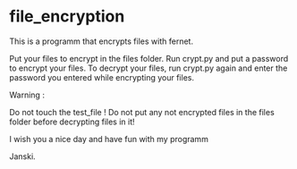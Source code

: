 # file_encryption

This is a programm that encrypts files with fernet.

Put your files to encrypt in the files folder.
Run crypt.py and put a password to encrypt your files.
To decrypt your files, run crypt.py again and enter the password you entered while encrypting your files.

Warning :

Do not touch the test_file !
Do not put any not encrypted files in the files folder before decrypting files in it!

I wish you a nice day and have fun with my programm

Janski.
